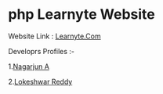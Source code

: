 # php Learnyte Website

Website Link : [Learnyte.Com](https://www.learnyte.com)

Developrs Profiles :-

  1.[Nagarjun A](https://www.linkedin.com/in/nagarjun-avala/)

  2.[Lokeshwar Reddy](https://www.linkedin.com/in/lokeshwarreddy/)
